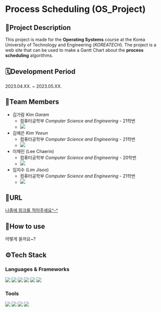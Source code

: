 # **Process Scheduling** (OS_Project)

## 📝**Project Description**
This project is made for the **Operating Systems** course at the Korea University of Technology and Engineering (*KOREATECH*). The project is a web site that can be used to make a Gantt Chart about the **process scheduling** algorithms.

## 🗓️**Development Period**
2023.04.XX. ~ 2023.05.XX.

## 👤**Team Members**
* 김가람 *Kim Garam*
  - 컴퓨터공학부 *Computer Science and Engineering* - 21학번
  - [<img src="https://img.shields.io/badge/garamkim83-181717?style=flat&logo=github&logoColor=white"/>](https://github.com/garamkim83)
* 김예은 *Kim Yeeun*
  - 컴퓨터공학부 *Computer Science and Engineering* - 21학번
  - [<img src="https://img.shields.io/badge/깃허브아이디-181717?style=flat&logo=github&logoColor=white"/>]()
* 이채린 (Lee Chaerin)
  - 컴퓨터공학부 *Computer Science and Engineering* - 20학번
  - [<img src="https://img.shields.io/badge/깃허브아이디-181717?style=flat&logo=github&logoColor=white"/>]()
* 임지수 (Lim Jisoo)
  - 컴퓨터공학부 *Computer Science and Engineering* - 21학번
  - [<img src="https://img.shields.io/badge/깃허브아이디-181717?style=flat&logo=github&logoColor=white"/>]()

## 🔗**URL**
[나중에 링크를 적어주세요^-^]()

## 📌**How to use**
어떻게 쓸까요~?

## ⚙️**Tech Stack**
### Languages & Frameworks
<img src="https://img.shields.io/badge/HTML5-E34F26?style=flat&logo=html5&logoColor=white"/> <img src="https://img.shields.io/badge/CSS-1572B6?style=flat&logo=CSS3&logoColor=white"/> <img src="https://img.shields.io/badge/JavaScript-F7DF1E?style=flat&logo=JavaScript&logoColor=white"/> <img src="https://img.shields.io/badge/jQuery-0769AD?style=flat&logo=jquery&logoColor=white"/> <img src="https://img.shields.io/badge/Python-3776AB?style=flat&logo=python&logoColor=white"/> <img src="https://img.shields.io/badge/Django-092E20?style=flat&logo=Django&logoColor=white"/>

### Tools
<img src="https://img.shields.io/badge/PyCharm-000000?style=flat&logo=PyCharm&logoColor=white"/> <img src="https://img.shields.io/badge/Visual Studio Code-007ACC?style=flat&logo=visualstudiocode&logoColor=white"/> <img src="https://img.shields.io/badge/Git-F05032?style=flat&logo=git&logoColor=white"/> <img src="https://img.shields.io/badge/GitHub-181717?style=flat&logo=github&logoColor=white"/>

<!-- 아이콘은 여기서 https://simpleicons.org/ -->
